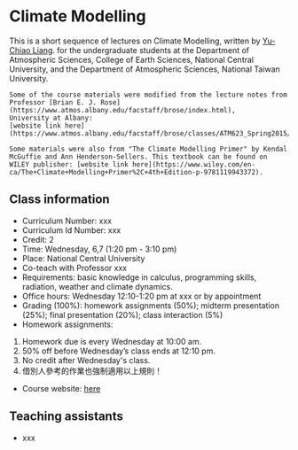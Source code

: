 # Climate Modelling

This is a short sequence of lectures on Climate Modelling, written by [Yu-Chiao Liang](https://littleyuchiao.wixsite.com/yuchiaol). 
for the undergraduate students at the Department of Atmospheric Sciences, College of Earth Sciences,
National Central University, and the Department of Atmospheric Sciences, National Taiwan University.


```{note}
Some of the course materials were modified from the lecture notes from Professor [Brian E. J. Rose](https://www.atmos.albany.edu/facstaff/brose/index.html), 
University at Albany:
[website link here](https://www.atmos.albany.edu/facstaff/brose/classes/ATM623_Spring2015/Notes/index.html).

Some materials were also from "The Climate Modelling Primer" by Kendal McGuffie and Ann Henderson-Sellers. This textbook can be found on WILEY publisher: [website link here](https://www.wiley.com/en-ca/The+Climate+Modelling+Primer%2C+4th+Edition-p-9781119943372). 
```

## Class information
- Curriculum Number: xxx
- Curriculum Id Number: xxx
- Credit: 2
- Time: Wednesday, 6,7 (1:20 pm - 3:10 pm)
- Place: National Central University
- Co-teach with Professor xxx
- Requirements: basic knowledge in calculus, programming skills, radiation, weather and climate dynamics.
- Office hours: Wednesday 12:10-1:20 pm at xxx or by appointment
- Grading (100%): homework assignments (50%); midterm presentation (25%); final presentation (20%); class interaction (5%)
- Homework assignments:
1. Homework due is every Wednesday at 10:00 am.
2. 50% off before Wednesday’s class ends at 12:10 pm.
3. No credit after Wednesday's class.
4. 借別人參考的作業也強制適用以上規則！
- Course website: [here](https://yuchiaol.github.io/climate_modelling_2025/docs/index.html)

## Teaching assistants
- xxx




